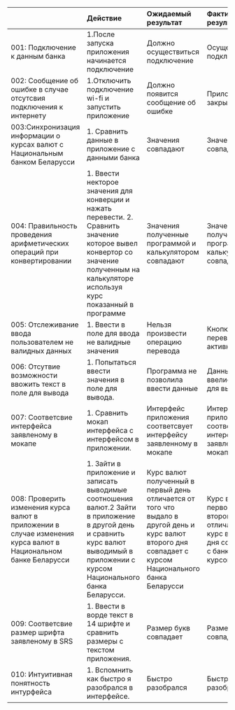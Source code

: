 ||Действие|Ожидаемый результат|Фактический результат| Оценка|
|:---|:---|:---|:---|:---|
|001: Подключение к данным банка| 1.После запуска приложения начинается подключение| Должно осуществиться подключение | Осуществлено подключение |Тест пройден |
|002: Сообщение об ошибке в случае отсутсвия подключения к интернету | 1.Отключить подключение wi-fi и запустить приложение | Должно появится сообщение об ошибке | Приложение закрылось | Тест не пройден |
|003:Синхронизация информации о курсах валют с Национальным банком Беларусси | 1. Сравнить данные в приложение с данными банка| Значения совпадают | Значения совпадают | Тест пройден |
|004: Правильность проведения арифметических операций при конвертировании| 1. Ввести некторое значения для конверции и нажать перевести. 2. Сравнить значение которое вывел конвертор со значение полученным на калькуляторе используя курс показанный в программе | Значения полученные программой и калькулятором совпадают | Значения полученные программой и калькулятором совпадают|Тест пройден |
|005: Отслеживание ввода пользователем не валидных данных | 1. Ввести в поле для ввода не валидные значения | Нельзя произвести операцию перевода | Кнопка перевода не активна | Тест пройден |
|006: Отсутвие возможности ввожить текст в поле для вывода | 1. Попытаться ввести значения в поле для вывода.| Программа не позволила ввести данные| Данные ввелись в поле для вывода | Тест не пройден |
|007: Соответсвие интерфейса заявленому в мокапе | 1. Сравнить мокап интерфейса с интерфейсом в приложении.| Интерфейс приложения соответсвует интерфейсу заявленному в мокапе| Интерфейс приложения соответсвует интерфейсу заявленному в мокапе | Тест  пройден |
|008: Проверить изменения курса валют в приложении в случае изменения курса валют в Национальном банке Беларусси | 1. Зайти в приложение и записать выводимые соотношения валют.2 Зайти в приложение в другой день и сравнить курс валют выводимый в приложении с курсом Национального банка Беларусси.| Курс валют полученный в первый день отличается от того что выдало в другой день и курс валют второго дня совпадает с курсом Национального банка Беларусси| Курс валют первого дня и второго отличались а курс второго дня совпадает с банковским курсом | Тест  пройден |
|009: Соответсвие размер шрифта заявленому в SRS | 1. Ввести в ворде текст в 14 шрифте и сравнить размеры с текстом приложения.| Размер букв совпадает| Размер букв совпадает|Тест  пройден|
|010: Интуитивная понятность интурфейса| 1. Вспомнить как быстро я разобрался в интерфейсе.| Быстро разобрался| Быстро разобрался|Тест  пройден|
